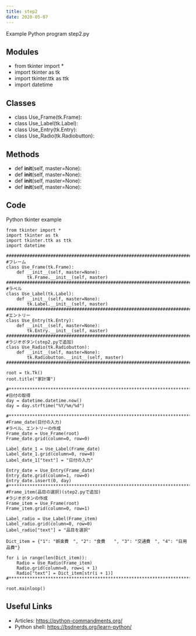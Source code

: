 ```yaml
---
title: step2
date: 2020-05-07
---
```

Example Python program step2.py

## Modules

* from tkinter import *
* import tkinter as tk
* import tkinter.ttk as ttk
* import datetime

## Classes

* class Use_Frame(tk.Frame):
* class Use_Label(tk.Label):
* class Use_Entry(tk.Entry):
* class Use_Radio(tk.Radiobutton):

## Methods

* def __init__(self, master=None):
* def __init__(self, master=None):
* def __init__(self, master=None):
* def __init__(self, master=None):

## Code

Python tkinter example

    from tkinter import *
    import tkinter as tk
    import tkinter.ttk as ttk
    import datetime
    
    ##############################################################################
    #フレーム
    class Use_Frame(tk.Frame):
        def __init__(self, master=None):
            tk.Frame.__init__(self, master)
    ##############################################################################
    #ラベル
    class Use_Label(tk.Label):
        def __init__(self, master=None):
            tk.Label.__init__(self, master)
    ###############################################################################
    #エントリー
    class Use_Entry(tk.Entry):
        def __init__(self, master=None):
            tk.Entry.__init__(self, master)
    ##############################################################################
    #ラジオボタン(step2.pyで追加)
    class Use_Radio(tk.Radiobutton):
        def __init__(self, master=None):
            tk.Radiobutton.__init__(self, master)
    ##############################################################################
    
    root = tk.Tk()
    root.title("家計簿")
    
    #****************************************************************************#
    #日付の取得
    day = datetime.datetime.now()
    day = day.strftime("%Y/%m/%d")
    
    #****************************************************************************#
    #Frame_date(日付の入力)
    #ラベル、エントリーの作成
    Frame_date = Use_Frame(root)
    Frame_date.grid(column=0, row=0)
    
    Label_date_1 = Use_Label(Frame_date)
    Label_date_1.grid(column=0, row=0)
    Label_date_1["text"] = "日付の入力"
    
    Entry_date = Use_Entry(Frame_date)
    Entry_date.grid(column=1, row=0)
    Entry_date.insert(0, day)
    #****************************************************************************#
    #Frame_item(品目の選択)(step2.pyで追加)
    #ラジオボタンの作成
    Frame_item = Use_Frame(root)
    Frame_item.grid(column=0, row=1)
    
    Label_radio = Use_Label(Frame_item)
    Label_radio.grid(column=0, row=0)
    Label_radio["text"] = "品目を選択"
    
    Dict_item = {"1": "娯楽費　", "2": "食費　　", "3": "交通費　", "4": "日用品費"}
    
    for i in range(len(Dict_item)):
        Radio = Use_Radio(Frame_item)
        Radio.grid(column=0, row=i + 1)
        Radio["text"] = Dict_item[str(i + 1)]
    #****************************************************************************#
    
    root.mainloop()
    

## Useful Links

- Articles: https://python-commandments.org/
- Python shell: https://bsdnerds.org/learn-python/
